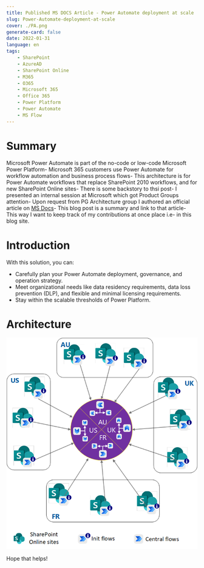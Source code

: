 ```yaml
---
title: Published MS DOCS Article - Power Automate deployment at scale
slug: Power-Automate-deployment-at-scale
cover: ./PA.png
generate-card: false
date: 2022-01-31
language: en
tags:
    - SharePoint
    - AzureAD
    - SharePoint Online
    - M365
    - O365
    - Microsoft 365
    - Office 365
    - Power Platform
    - Power Automate
    - MS Flow
---
```

# Summary
Microsoft Power Automate is part of the no-code or low-code Microsoft Power Platform- Microsoft 365 customers use Power Automate for workflow automation and business process flows- This architecture is for Power Automate workflows that replace SharePoint 2010 workflows, and for new SharePoint Online sites- There is some backstory to thsi post- I presented an internal session at Microsoft which got Product Groups attention- Upon request from PG Architecture group I authored an official article on [MS Docs](https://docs.microsoft.com/en-us/azure/architecture/example-scenario/power-automate/power-automate)- This blog post is a summary and link to that article- This way I want to keep track of my contributions at once place i.e- in this blog site.

# Introduction
With this solution, you can:
- Carefully plan your Power Automate deployment, governance, and operation strategy.
- Meet organizational needs like data residency requirements, data loss prevention (DLP), and flexible and minimal licensing requirements.
- Stay within the scalable thresholds of Power Platform.

# Architecture
![Architecture](./power-automate.png)

Hope that helps!